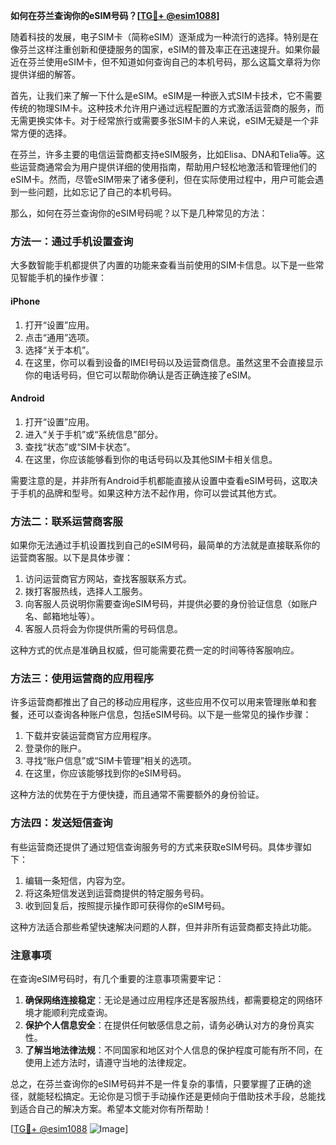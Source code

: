 **如何在芬兰查询你的eSIM号码？[[TG💪+ @esim1088](https://t.me/s/esim1088)]**

随着科技的发展，电子SIM卡（简称eSIM）逐渐成为一种流行的选择。特别是在像芬兰这样注重创新和便捷服务的国家，eSIM的普及率正在迅速提升。如果你最近在芬兰使用eSIM卡，但不知道如何查询自己的本机号码，那么这篇文章将为你提供详细的解答。

首先，让我们来了解一下什么是eSIM。eSIM是一种嵌入式SIM卡技术，它不需要传统的物理SIM卡。这种技术允许用户通过远程配置的方式激活运营商的服务，而无需更换实体卡。对于经常旅行或需要多张SIM卡的人来说，eSIM无疑是一个非常方便的选择。

在芬兰，许多主要的电信运营商都支持eSIM服务，比如Elisa、DNA和Telia等。这些运营商通常会为用户提供详细的使用指南，帮助用户轻松地激活和管理他们的eSIM卡。然而，尽管eSIM带来了诸多便利，但在实际使用过程中，用户可能会遇到一些问题，比如忘记了自己的本机号码。

那么，如何在芬兰查询你的eSIM号码呢？以下是几种常见的方法：

### 方法一：通过手机设置查询

大多数智能手机都提供了内置的功能来查看当前使用的SIM卡信息。以下是一些常见智能手机的操作步骤：

#### iPhone
1. 打开“设置”应用。
2. 点击“通用”选项。
3. 选择“关于本机”。
4. 在这里，你可以看到设备的IMEI号码以及运营商信息。虽然这里不会直接显示你的电话号码，但它可以帮助你确认是否正确连接了eSIM。

#### Android
1. 打开“设置”应用。
2. 进入“关于手机”或“系统信息”部分。
3. 查找“状态”或“SIM卡状态”。
4. 在这里，你应该能够看到你的电话号码以及其他SIM卡相关信息。

需要注意的是，并非所有Android手机都能直接从设置中查看eSIM号码，这取决于手机的品牌和型号。如果这种方法不起作用，你可以尝试其他方式。

### 方法二：联系运营商客服

如果你无法通过手机设置找到自己的eSIM号码，最简单的方法就是直接联系你的运营商客服。以下是具体步骤：

1. 访问运营商官方网站，查找客服联系方式。
2. 拨打客服热线，选择人工服务。
3. 向客服人员说明你需要查询eSIM号码，并提供必要的身份验证信息（如账户名、邮箱地址等）。
4. 客服人员将会为你提供所需的号码信息。

这种方式的优点是准确且权威，但可能需要花费一定的时间等待客服响应。

### 方法三：使用运营商的应用程序

许多运营商都推出了自己的移动应用程序，这些应用不仅可以用来管理账单和套餐，还可以查询各种账户信息，包括eSIM号码。以下是一些常见的操作步骤：

1. 下载并安装运营商官方应用程序。
2. 登录你的账户。
3. 寻找“账户信息”或“SIM卡管理”相关的选项。
4. 在这里，你应该能够找到你的eSIM号码。

这种方法的优势在于方便快捷，而且通常不需要额外的身份验证。

### 方法四：发送短信查询

有些运营商还提供了通过短信查询服务号的方式来获取eSIM号码。具体步骤如下：

1. 编辑一条短信，内容为空。
2. 将这条短信发送到运营商提供的特定服务号码。
3. 收到回复后，按照提示操作即可获得你的eSIM号码。

这种方法适合那些希望快速解决问题的人群，但并非所有运营商都支持此功能。

### 注意事项

在查询eSIM号码时，有几个重要的注意事项需要牢记：

1. **确保网络连接稳定**：无论是通过应用程序还是客服热线，都需要稳定的网络环境才能顺利完成查询。
2. **保护个人信息安全**：在提供任何敏感信息之前，请务必确认对方的身份真实性。
3. **了解当地法律法规**：不同国家和地区对个人信息的保护程度可能有所不同，在使用上述方法时，请遵守当地的法律规定。

总之，在芬兰查询你的eSIM号码并不是一件复杂的事情，只要掌握了正确的途径，就能轻松搞定。无论你是习惯于手动操作还是更倾向于借助技术手段，总能找到适合自己的解决方案。希望本文能对你有所帮助！

[[TG💪+ @esim1088](https://t.me/s/esim1088) ![Image](https://i.postimg.cc/4NQfJmqS/Snipaste-2025-05-13-00-14-12.png)]